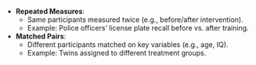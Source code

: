 - **Repeated Measures**:
    - Same participants measured twice (e.g., before/after intervention).
    - Example: Police officers’ license plate recall before vs. after training.
- **Matched Pairs**:
    - Different participants matched on key variables (e.g., age, IQ).
    - Example: Twins assigned to different treatment groups.